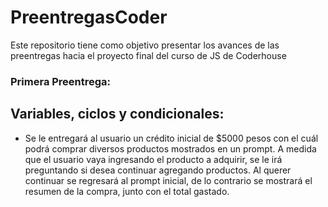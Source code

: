 # PreentregasCoder
Este repositorio tiene como objetivo presentar los avances de las preentregas hacia el proyecto final del curso de JS de Coderhouse

### Primera Preentrega:

## Variables, ciclos y condicionales:

- Se le entregará al usuario un crédito inicial de $5000 pesos con el cuál podrá comprar diversos productos mostrados en un prompt. A medida que el usuario vaya ingresando el producto a adquirir, se le irá preguntando si desea continuar agregando productos. Al querer continuar se regresará al prompt inicial, de lo contrario se mostrará el resumen de la compra, junto con el total gastado.
